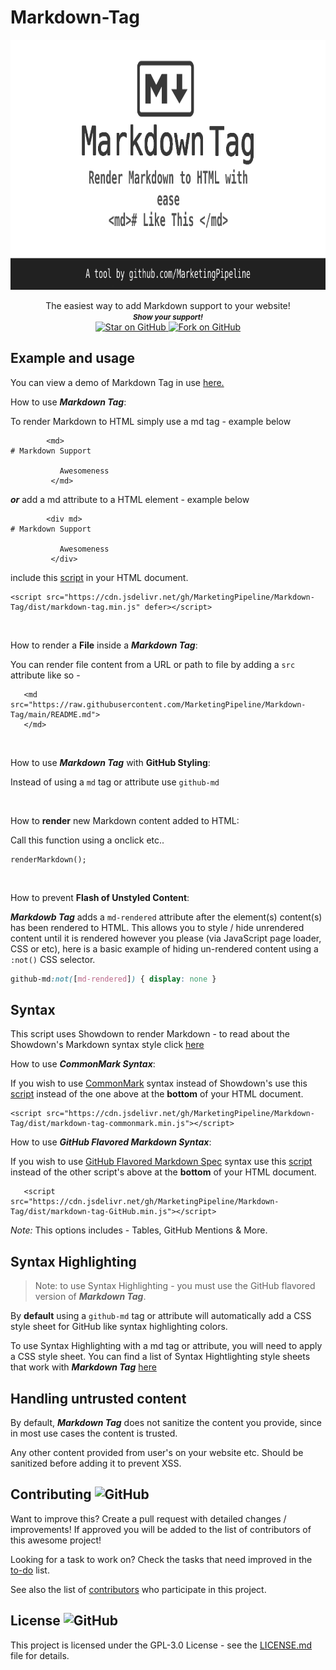# Markdown-Tag

 
<p align="center">
  <img height="400" src="./.github/images/Markdown_Tag_Cover.png" />
</p>
                                                                     


   <p align="center">
    The easiest way to add Markdown support to your website!
  
  <br>
  <small> <b><i>Show your support!</i> </b></small>
  <br>
   <a href="https://github.com/MarketingPipeline/Markdown-Tag">
    <img title="Star on GitHub" src="https://img.shields.io/github/stars/MarketingPipeline/Markdown-Tag.svg?style=social&label=Star">
  </a>
  <a href="https://github.com/MarketingPipeline/Markdown-Tag/fork">
    <img title="Fork on GitHub" src="https://img.shields.io/github/forks/MarketingPipeline/Markdown-Tag.svg?style=social&label=Fork">
  </a>
   </p>  





## Example and usage

You can view a demo of Markdown Tag in use [here.](https://marketingpipeline.github.io/Markdown-Tag)


How to use <b><i>Markdown Tag</b></i>:

 To render Markdown to HTML simply use a md tag  - example below

            <md>
    # Markdown Support
               
               Awesomeness
             </md>

<b><i>or</i></b> add a md attribute to a HTML element - example below

            <div md>
    # Markdown Support
               
               Awesomeness
             </div>


   include this [script](https://github.com/MarketingPipeline/Markdown-Tag/blob/main/src/markdown-tag.js) in your HTML document.
         
    <script src="https://cdn.jsdelivr.net/gh/MarketingPipeline/Markdown-Tag/dist/markdown-tag.min.js" defer></script> 




<br>

How to render a <b>File</b> inside a <b><i>Markdown Tag</b></i>:

You can render file content from a URL or path to file by adding a <code>src</code> attribute like so -

       <md src="https://raw.githubusercontent.com/MarketingPipeline/Markdown-Tag/main/README.md">
       </md>  



<br>
         

How to use <b><i>Markdown Tag</b></i> with <b>GitHub Styling</b>:

Instead of using a <code>md</code> tag or attribute use <code>github-md</code>






<br>



How to <b>render</b> new Markdown content added to HTML:

Call this function using a onclick etc..

```
renderMarkdown();
```


<br>

How to prevent <b>Flash of Unstyled Content</b>:

<b><i>Markdowb Tag</i></b> adds a <code>md-rendered</code> attribute after the element(s) content(s) has been rendered to HTML. This allows you to style / hide unrendered content until it is rendered however you please (via JavaScript page loader, CSS or etc), here is a basic example of hiding un-rendered content using a <code>:not()</code> CSS selector.

```css
github-md:not([md-rendered]) { display: none }
```

## Syntax


  This script uses Showdown to render Markdown - to read about the Showdown's Markdown syntax style click [here](https://github.com/showdownjs/showdown/wiki/Showdown's-Markdown-syntax)

How to use <b><i>CommonMark Syntax</b></i>:

 If you wish to use [CommonMark](https://spec.commonmark.org/current/) syntax instead of Showdown's use this [script](https://github.com/MarketingPipeline/Markdown-Tag/blob/main/src/markdown-tag-commonmark.js) instead of the one above at the <b>bottom</b> of your HTML document.
         
    <script src="https://cdn.jsdelivr.net/gh/MarketingPipeline/Markdown-Tag/dist/markdown-tag-commonmark.min.js"></script> 

How to use <b><i>GitHub Flavored Markdown Syntax</b></i>:
 
 If you wish to use [GitHub Flavored Markdown Spec](https://github.github.com/gfm/) syntax  use this [script](https://github.com/MarketingPipeline/Markdown-Tag/blob/main/src/markdown-tag-Github.js) instead of the other script's above at the <b>bottom</b> of your HTML document. 
 
         
       <script src="https://cdn.jsdelivr.net/gh/MarketingPipeline/Markdown-Tag/dist/markdown-tag-GitHub.min.js"></script> 
      
 
  <i>Note:</i> This options includes - Tables, GitHub Mentions & More.             


## Syntax Highlighting 

> Note: to use Syntax Highlighting - you must use the GitHub flavored version of <b><i>Markdown Tag</i></b>.

By **default** using a <code>github-md</code> tag or attribute will automatically add a CSS style sheet for GitHub like syntax highlighting colors. 

To use Syntax Highlighting with a md tag or attribute, you will need to apply a CSS style sheet. You can find a list of Syntax Hightlighting style sheets that work with <b><i>Markdown Tag</i></b> [here](https://github.com/PrismJS/prism-themes)



## Handling untrusted content

By default, <b><i>Markdown Tag</i></b> does not sanitize the content you provide, since in most use cases the content is trusted.

Any other content provided from user's on your website etc. Should be sanitized before adding it to prevent XSS. 



## Contributing ![GitHub](https://img.shields.io/github/contributors/MarketingPipeline/Markdown-Tag)

Want to improve this? Create a pull request with detailed changes / improvements! If approved you will be added to the list of contributors of this awesome project!


Looking for a task to work on? Check the tasks that need improved in the [to-do](https://github.com/MarketingPipeline/Markdown-Tag/blob/main/.github/to-do.md) list.


See also the list of
[contributors](https://github.com/MarketingPipeline/Markdown-Tag/graphs/contributors) who
participate in this project.

## License ![GitHub](https://img.shields.io/github/license/MarketingPipeline/markdown-tag)

This project is licensed under the GPL-3.0 License - see the
[LICENSE.md](https://github.com/MarketingPipeline/Markdown-Tag/blob/main/LICENSE) file for
details.
